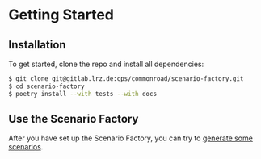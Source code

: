 # Getting Started

## Installation

To get started, clone the repo and install all dependencies:

```sh
$ git clone git@gitlab.lrz.de:cps/commonroad/scenario-factory.git
$ cd scenario-factory
$ poetry install --with tests --with docs
```

## Use the Scenario Factory

After you have set up the Scenario Factory, you can try to [generate some scenarios](./generate_scenarios).
